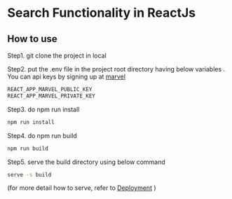 # Search Functionality in ReactJs


## How to use

Step1. git clone the project in local

Step2. put the .env file in the project root directory having below variables . You can api keys by signing up at [marvel](https://developer.marvel.com/documentation/getting_started)

```bash
REACT_APP_MARVEL_PUBLIC_KEY
REACT_APP_MARVEL_PRIVATE_KEY
```

Step3. do npm run install

```bash
npm run install
```

Step4. do npm run build

```bash
npm run build
```
Step5. serve the build directory using below command

```bash
serve -s build
```

(for more detail how to serve, refer to [Deployment](https://create-react-app.dev/docs/deployment) )